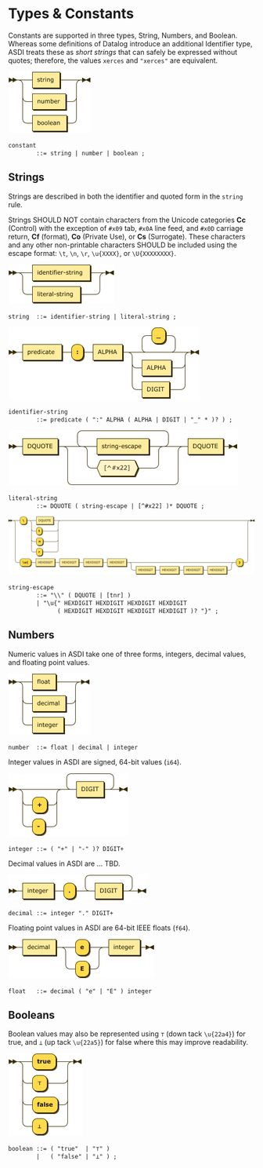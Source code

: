 # Types & Constants

Constants are supported in three types, String, Numbers, and Boolean. Whereas some definitions of
Datalog introduce an additional Identifier type, ASDI treats these as _short strings_ that can
safely be expressed without quotes; therefore, the values `xerces` and `"xerces"` are equivalent.

![constant](images/constant.png)

```ebnf
constant
        ::= string | number | boolean ;
```

## Strings

Strings are described in both the identifier and quoted form in the `string` rule.

Strings SHOULD NOT contain characters from the Unicode categories **Cc** (Control)
with the exception of `#x09` tab, `#x0A` line feed, and `#x0D` carriage return, **Cf**
(format), **Co** (Private Use), or **Cs** (Surrogate). These characters and any other
non-printable characters SHOULD be included using the escape format: `\t`, `\n`,
`\r`, `\u{XXXX}`, or `\U{XXXXXXXX}`.

![string](images/string.png)

```ebnf
string  ::= identifier-string | literal-string ;
```

![identifier-string](images/identifier-string.png)

```ebnf
identifier-string
        ::= predicate ( ":" ALPHA ( ALPHA | DIGIT | "_" * )? ) ;
```

![literal-string](images/literal-string.png)

```ebnf
literal-string
        ::= DQUOTE ( string-escape | [^#x22] )* DQUOTE ;
```

![string-escape](images/string-escape.png)

```ebnf
string-escape
        ::= "\\" ( DQUOTE | [tnr] )
        | "\u{" HEXDIGIT HEXDIGIT HEXDIGIT HEXDIGIT
              ( HEXDIGIT HEXDIGIT HEXDIGIT HEXDIGIT )? "}" ;
```

## Numbers

Numeric values in ASDI take one of three forms, integers, decimal values, and floating point values.

![number](images/number.png)

```ebnf
number  ::= float | decimal | integer
```

Integer values in ASDI are signed, 64-bit values (`i64`).

![integer](images/integer.png)

```ebnf
integer ::= ( "+" | "-" )? DIGIT+
```

Decimal values in ASDI are ... TBD.

![decimal](images/decimal.png)

```ebnf
decimal ::= integer "." DIGIT+
```

Floating point values in ASDI are 64-bit IEEE floats (`f64`).

![float](images/float.png)

```ebnf
float   ::= decimal ( "e" | "E" ) integer
```

## Booleans

Boolean values may also be represented using `⊤` (down tack `\u{22a4}`) for true, and `⊥` (up tack
`\u{22a5}`) for false where this may improve readability.

![boolean](images/boolean.png)

```ebnf
boolean ::= ( "true"  | "⊤" ) 
        |   ( "false" | "⊥" ) ;
```
